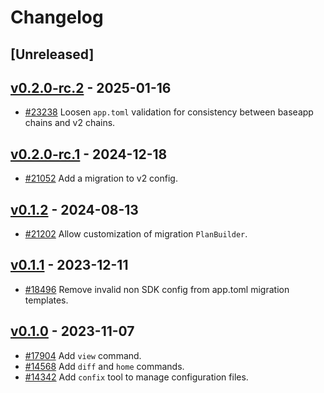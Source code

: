 <!--
Guiding Principles:

Changelogs are for humans, not machines.
There should be an entry for every single version.
The same types of changes should be grouped.
Versions and sections should be linkable.
The latest version comes first.
The release date of each version is displayed.
Mention whether you follow Semantic Versioning.

Usage:

Change log entries are to be added to the Unreleased section under the
appropriate stanza (see below). Each entry should ideally include a tag and
the Github issue reference in the following format:

* (<tag>) [#<issue-number>] Changelog message.

Types of changes (Stanzas):

"Features" for new features.
"Improvements" for changes in existing functionality.
"Deprecated" for soon-to-be removed features.
"Bug Fixes" for any bug fixes.
"API Breaking" for breaking exported APIs used by developers building on SDK.
Ref: https://keepachangelog.com/en/1.0.0/
-->

# Changelog

## [Unreleased]

## [v0.2.0-rc.2](https://github.com/cosmos/cosmos-sdk/releases/tag/tools/confix/v0.2.0-rc.2) - 2025-01-16

* [#23238](https://github.com/cosmos/cosmos-sdk/pull/23238) Loosen `app.toml` validation for consistency between baseapp chains and v2 chains.

## [v0.2.0-rc.1](https://github.com/cosmos/cosmos-sdk/releases/tag/tools/confix/v0.2.0-rc.1) - 2024-12-18

* [#21052](https://github.com/cosmos/cosmos-sdk/pull/21052) Add a migration to v2 config.

## [v0.1.2](https://github.com/cosmos/cosmos-sdk/releases/tag/tools/confix/v0.1.2) - 2024-08-13

* [#21202](https://github.com/cosmos/cosmos-sdk/pull/21202) Allow customization of migration `PlanBuilder`.

## [v0.1.1](https://github.com/cosmos/cosmos-sdk/releases/tag/tools/confix/v0.1.1) - 2023-12-11

* [#18496](https://github.com/cosmos/cosmos-sdk/pull/18496) Remove invalid non SDK config from app.toml migration templates.
 
## [v0.1.0](https://github.com/cosmos/cosmos-sdk/releases/tag/tools/confix/v0.1.0) - 2023-11-07

* [#17904](https://github.com/cosmos/cosmos-sdk/pull/17904) Add `view` command.
* [#14568](https://github.com/cosmos/cosmos-sdk/pull/14568) Add `diff` and `home` commands.
* [#14342](https://github.com/cosmos/cosmos-sdk/pull/14342) Add `confix` tool to manage configuration files.
